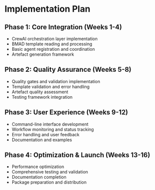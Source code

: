 # Implementation Plan

## Phase 1: Core Integration (Weeks 1-4)
- CrewAI orchestration layer implementation
- BMAD template reading and processing
- Basic agent registration and coordination
- Artefact generation framework

## Phase 2: Quality Assurance (Weeks 5-8)
- Quality gates and validation implementation
- Template validation and error handling
- Artefact quality assessment
- Testing framework integration

## Phase 3: User Experience (Weeks 9-12)
- Command-line interface development
- Workflow monitoring and status tracking
- Error handling and user feedback
- Documentation and examples

## Phase 4: Optimization & Launch (Weeks 13-16)
- Performance optimization
- Comprehensive testing and validation
- Documentation completion
- Package preparation and distribution
